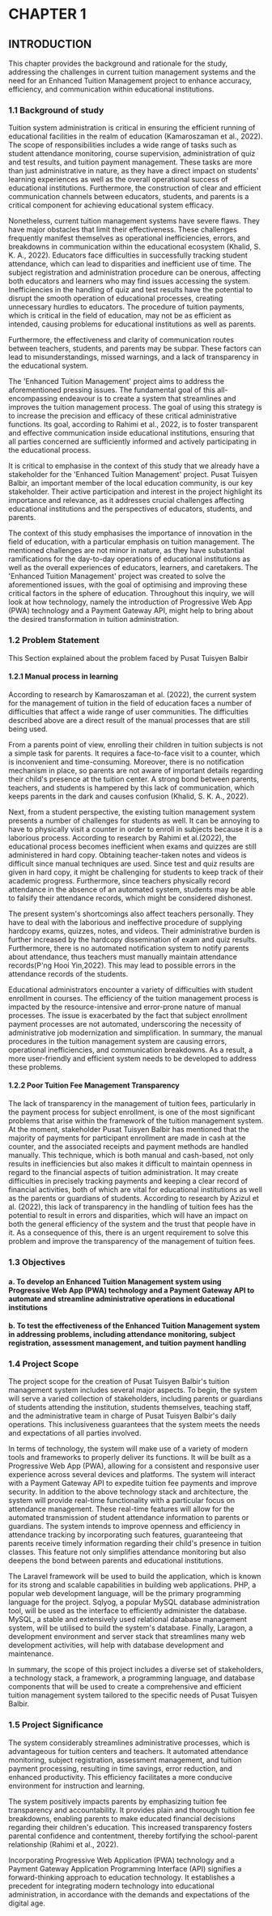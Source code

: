# CHAPTER 1

## INTRODUCTION 
This chapter provides the background and rationale for the study, addressing the challenges in current tuition management systems and the need for an Enhanced Tuition Management project to enhance accuracy, efficiency, and communication within educational institutions.

### 1.1 Background of study
Tuition system administration is critical in ensuring the efficient running of educational facilities in the realm of education (Kamaroszaman et al., 2022). The scope of responsibilities includes a wide range of tasks such as student attendance monitoring, course supervision, administration of quiz and test results, and tuition payment management. These tasks are more than just administrative in nature, as they have a direct impact on students' learning experiences as well as the overall operational success of educational institutions. Furthermore, the construction of clear and efficient communication channels between educators, students, and parents is a critical component for achieving educational system efficacy.

Nonetheless, current tuition management systems have severe flaws. They have major obstacles that limit their effectiveness. These challenges frequently manifest themselves as operational inefficiencies, errors, and breakdowns in communication within the educational ecosystem (Khalid, S. K. A., 2022). Educators face difficulties in successfully tracking student attendance, which can lead to disparities and inefficient use of time. The subject registration and administration procedure can be onerous, affecting both educators and learners who may find issues accessing the system. Inefficiencies in the handling of quiz and test results have the potential to disrupt the smooth operation of educational processes, creating unnecessary hurdles to educators. The procedure of tuition payments, which is critical in the field of education, may not be as efficient as intended, causing problems for educational institutions as well as parents.

Furthermore, the effectiveness and clarity of communication routes between teachers, students, and parents may be subpar. These factors can lead to misunderstandings, missed warnings, and a lack of transparency in the educational system.

The 'Enhanced Tuition Management' project aims to address the aforementioned pressing issues. The fundamental goal of this all-encompassing endeavour is to create a system that streamlines and improves the tuition management process. The goal of using this strategy is to increase the precision and efficacy of these critical administrative functions. Its goal, according to Rahimi et al., 2022, is to foster transparent and effective communication inside educational institutions, ensuring that all parties concerned are sufficiently informed and actively participating in the educational process.

It is critical to emphasise in the context of this study that we already have a stakeholder for the 'Enhanced Tuition Management' project. Pusat Tuisyen Balbir, an important member of the local education community, is our key stakeholder. Their active participation and interest in the project highlight its importance and relevance, as it addresses crucial challenges affecting educational institutions and the perspectives of educators, students, and parents.

The context of this study emphasises the importance of innovation in the field of education, with a particular emphasis on tuition management. The mentioned challenges are not minor in nature, as they have substantial ramifications for the day-to-day operations of educational institutions as well as the overall experiences of educators, learners, and caretakers. The 'Enhanced Tuition Management' project was created to solve the aforementioned issues, with the goal of optimising and improving these critical factors in the sphere of education. Throughout this inquiry, we will look at how technology, namely the introduction of Progressive Web App (PWA) technology and a Payment Gateway API, might help to bring about the desired transformation in tuition administration.


### 1.2 Problem Statement

This Section explained about the problem faced by Pusat Tuisyen Balbir

#### 1.2.1  Manual process in learning

According to research by Kamaroszaman et al. (2022), the current system for the management of tuition in the field of education faces a number of difficulties that affect a wide range of user communities. The difficulties described above are a direct result of the manual processes that are still being used.

From a parents point of view, enrolling their children in tuition subjects is not a simple task for parents. It requires a face-to-face visit to a counter, which is inconvenient and time-consuming. Moreover, there is no notification mechanism in place, so parents are not aware of important details regarding their child's presence at the tuition center. A strong bond between parents, teachers, and students is hampered by this lack of communication, which keeps parents in the dark and causes confusion (Khalid, S. K. A., 2022).

Next, from a student perspective, the existing tuition management system presents a number of challenges for students as well. It can be annoying to have to physically visit a counter in order to enroll in subjects because it is a laborious process. According to research by Rahimi et al.(2022), the educational process becomes inefficient when exams and quizzes are still administered in hard copy. Obtaining teacher-taken notes and videos is difficult since manual techniques are used. Since test and quiz results are given in hard copy, it might be challenging for students to keep track of their academic progress. Furthermore, since teachers physically record attendance in the absence of an automated system, students may be able to falsify their attendance records, which might be considered dishonest.

The present system's shortcomings also affect teachers personally. They have to deal with the laborious and ineffective procedure of supplying hardcopy exams, quizzes, notes, and videos. Their administrative burden is further increased by the hardcopy dissemination of exam and quiz results. Furthermore, there is no automated notification system to notify parents about attendance, thus teachers must manually maintain attendance records(P'ng Hooi Yin,2022). This may lead to possible errors in the attendance records of the students.

Educational administrators encounter a variety of difficulties with student enrollment in courses. The efficiency of the tuition management process is impacted by the resource-intensive and error-prone nature of manual processes. The issue is exacerbated by the fact that subject enrollment payment processes are not automated, underscoring the necessity of administrative job modernization and simplification. In summary, the manual procedures in the tuition management system are causing errors, operational inefficiencies, and communication breakdowns. As a result, a more user-friendly and efficient system needs to be developed to address these problems.


#### 1.2.2 Poor Tuition Fee Management Transparency 


The lack of transparency in the management of tuition fees, particularly in the payment process for subject enrollment, is one of the most significant problems that arise within the framework of the tuition management system. At the moment, stakeholder Pusat Tuisyen Balbir has mentioned that the majority of payments for participant enrollment are made in cash at the counter, and the associated receipts and payment methods are handled manually. This technique, which is both manual and cash-based, not only results in inefficiencies but also makes it difficult to maintain openness in regard to the financial aspects of tuition administration. It may create difficulties in precisely tracking payments and keeping a clear record of financial activities, both of which are vital for educational institutions as well as the parents or guardians of students. According to research by  Azizul  et al. (2022), this lack of transparency in the handling of tuition fees has the potential to result in errors and disparities, which will have an impact on both the general efficiency of the system and the trust that people have in it. As a consequence of this, there is an urgent requirement to solve this problem and improve the transparency of the management of tuition fees.

### 1.3 Objectives
#### a. To develop an Enhanced Tuition Management system using Progressive Web App (PWA) technology and a Payment Gateway API to automate and streamline administrative operations in educational institutions

#### b. To test the effectiveness of the Enhanced Tuition Management system in addressing problems, including attendance monitoring, subject registration, assessment management, and tuition payment handling




### 1.4 Project Scope

The project scope for the creation of Pusat Tuisyen Balbir's tuition management system includes several major aspects. To begin, the system will serve a varied collection of stakeholders, including parents or guardians of students attending the institution, students themselves, teaching staff, and the administrative team in charge of Pusat Tuisyen Balbir's daily operations. This inclusiveness guarantees that the system meets the needs and expectations of all parties involved.

In terms of technology, the system will make use of a variety of modern tools and frameworks to properly deliver its functions. It will be built as a Progressive Web App (PWA), allowing for a consistent and responsive user experience across several devices and platforms. The system will interact with a Payment Gateway API to expedite tuition fee payments and improve security. In addition to the above technology stack and architecture, the system will provide real-time functionality with a particular focus on attendance management. These real-time features will allow for the automated transmission of student attendance information to parents or guardians. The system intends to improve openness and efficiency in attendance tracking by incorporating such features, guaranteeing that parents receive timely information regarding their child's presence in tuition classes. This feature not only simplifies attendance monitoring but also deepens the bond between parents and educational institutions.

The Laravel framework will be used to build the application, which is known for its strong and scalable capabilities in building web applications. PHP, a popular web development language, will be the primary programming language for the project. Sqlyog, a popular MySQL database administration tool, will be used as the interface to efficiently administer the database. MySQL, a stable and extensively used relational database management system, will be utilised to build the system's database. Finally, Laragon, a development environment and server stack that streamlines many web development activities, will help with database development and maintenance.

In summary, the scope of this project includes a diverse set of stakeholders, a technology stack, a framework, a programming language, and database components that will be used to create a comprehensive and efficient tuition management system tailored to the specific needs of Pusat Tuisyen Balbir.


### 1.5 Project Significance
The system considerably streamlines administrative processes, which is advantageous for tuition centers and teachers. It automated attendance monitoring, subject registration, assessment management, and tuition payment processing, resulting in time savings, error reduction, and enhanced productivity. This efficiency facilitates a more conducive environment for instruction and learning. 

The system positively impacts parents by emphasizing tuition fee transparency and accountability. It provides plain and thorough tuition fee breakdowns, enabling parents to make educated financial decisions regarding their children's education. This increased transparency fosters parental confidence and contentment, thereby fortifying the school-parent relationship (Rahimi et al., 2022).

Incorporating Progressive Web Application (PWA) technology and a Payment Gateway Application Programming Interface (API) signifies a forward-thinking approach to education technology. It establishes a precedent for integrating modern technology into educational administration, in accordance with the demands and expectations of the digital age.


